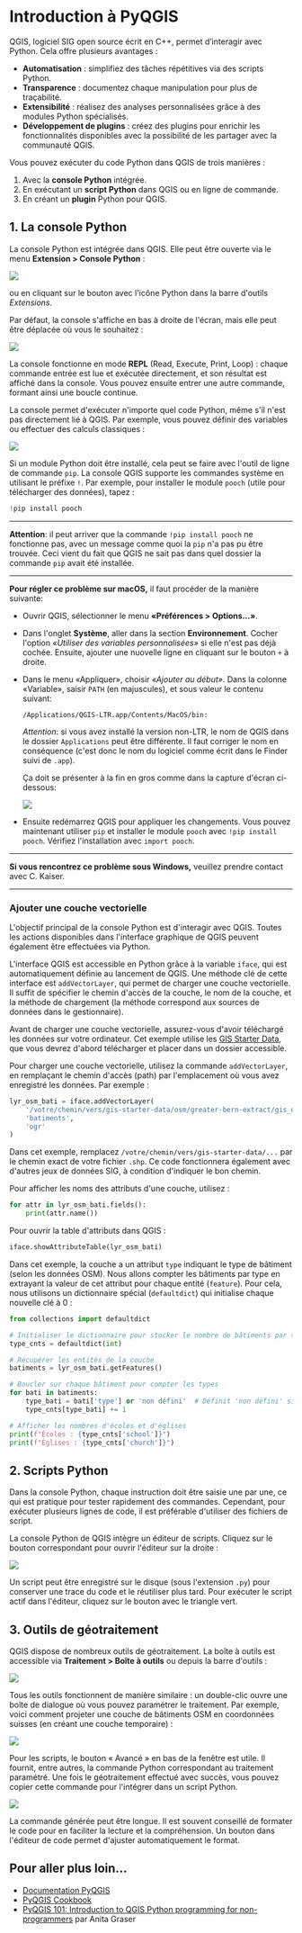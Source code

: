# Introduction à PyQGIS

QGIS, logiciel SIG open source écrit en C++, permet d’interagir avec Python. Cela offre plusieurs avantages :

- **Automatisation** : simplifiez des tâches répétitives via des scripts Python.
- **Transparence** : documentez chaque manipulation pour plus de traçabilité.
- **Extensibilité** : réalisez des analyses personnalisées grâce à des modules Python spécialisés.
- **Développement de plugins** : créez des plugins pour enrichir les fonctionnalités disponibles avec la possibilité de les partager avec la communauté QGIS.

Vous pouvez exécuter du code Python dans QGIS de trois manières :

1. Avec la **console Python** intégrée.
2. En exécutant un **script Python** dans QGIS ou en ligne de commande.
3. En créant un **plugin** Python pour QGIS.

## 1. La console Python

La console Python est intégrée dans QGIS. Elle peut être ouverte via le menu **Extension > Console Python** :

![](assets/menu-console-python.png)

ou en cliquant sur le bouton avec l'icône Python dans la barre d'outils *Extensions*.

Par défaut, la console s'affiche en bas à droite de l'écran, mais elle peut être déplacée où vous le souhaitez :

![](assets/qgis-console-python.png)

La console fonctionne en mode **REPL** (Read, Execute, Print, Loop) : chaque commande entrée est lue et exécutée directement, et son résultat est affiché dans la console. Vous pouvez ensuite entrer une autre commande, formant ainsi une boucle continue.

La console permet d'exécuter n'importe quel code Python, même s'il n'est pas directement lié à QGIS. Par exemple, vous pouvez définir des variables ou effectuer des calculs classiques :

![](assets/qgis-repl-python.png)

Si un module Python doit être installé, cela peut se faire avec l'outil de ligne de commande `pip`. La console QGIS supporte les commandes système en utilisant le préfixe `!`. Par exemple, pour installer le module `pooch` (utile pour télécharger des données), tapez :

```python
!pip install pooch
```

---

**Attention**: il peut arriver que la commande `!pip install pooch` ne fonctionne pas, avec un message comme quoi la `pip` n'a pas pu être trouvée. Ceci vient du fait que QGIS ne sait pas dans quel dossier la commande `pip` avait été installée.

---

**Pour régler ce problème sur macOS,** il faut procéder de la manière suivante:

- Ouvrir QGIS, sélectionner le menu **«Préférences > Options...»**.

- Dans l'onglet **Système**, aller dans la section **Environnement**. Cocher l'option *«Utiliser des variables personnalisées»* si elle n'est pas déjà cochée. Ensuite, ajouter une nuovelle ligne en cliquant sur le bouton `+` à droite.

- Dans le menu «Appliquer», choisir *«Ajouter au début»*. Dans la colonne «Variable», saisir `PATH` (en majuscules), et sous valeur le contenu suivant:

    `/Applications/QGIS-LTR.app/Contents/MacOS/bin:`

   *Attention*: si vous avez installé la version non-LTR, le nom de QGIS dans le dossier `Applications` peut être différente. Il faut corriger le nom en conséquence (c'est donc le nom du logiciel comme écrit dans le Finder suivi de `.app`).

   Ça doit se présenter à la fin en gros comme dans la capture d'écran ci-dessous:

   ![](assets/macos-path-settings.png)

- Ensuite redémarrez QGIS pour appliquer les changements. Vous pouvez maintenant utiliser `pip` et installer le module `pooch` avec `!pip install pooch`. Vérifiez l'installation avec `import pooch`.

---

**Si vous rencontrez ce problème sous Windows,** veuillez prendre contact avec C. Kaiser.

---


### Ajouter une couche vectorielle

L'objectif principal de la console Python est d'interagir avec QGIS. Toutes les actions disponibles dans l'interface graphique de QGIS peuvent également être effectuées via Python.

L'interface QGIS est accessible en Python grâce à la variable `iface`, qui est automatiquement définie au lancement de QGIS. Une méthode clé de cette interface est `addVectorLayer`, qui permet de charger une couche vectorielle. Il suffit de spécifier le chemin d'accès de la couche, le nom de la couche, et la méthode de chargement (la méthode correspond aux sources de données dans le gestionnaire).

Avant de charger une couche vectorielle, assurez-vous d'avoir téléchargé les données sur votre ordinateur. Cet exemple utilise les [GIS Starter Data](https://www.geoinformatique.ch/data/gis-starter-data), que vous devrez d'abord télécharger et placer dans un dossier accessible.

Pour charger une couche vectorielle, utilisez la commande `addVectorLayer`, en remplaçant le chemin d'accès (path) par l'emplacement où vous avez enregistré les données. Par exemple :

```python
lyr_osm_bati = iface.addVectorLayer(
    '/votre/chemin/vers/gis-starter-data/osm/greater-bern-extract/gis_osm_buildings_a.shp',
    'batiments',
    'ogr'
)
```

Dans cet exemple, remplacez `/votre/chemin/vers/gis-starter-data/...` par le chemin exact de votre fichier `.shp`. Ce code fonctionnera également avec d'autres jeux de données SIG, à condition d'indiquer le bon chemin.

Pour afficher les noms des attributs d'une couche, utilisez :

```python
for attr in lyr_osm_bati.fields():
    print(attr.name())
```

Pour ouvrir la table d'attributs dans QGIS :

```python
iface.showAttributeTable(lyr_osm_bati)
```

Dans cet exemple, la couche a un attribut `type` indiquant le type de bâtiment (selon les données OSM). Nous allons compter les bâtiments par type en extrayant la valeur de cet attribut pour chaque entité (`feature`). Pour cela, nous utilisons un dictionnaire spécial (`defaultdict`) qui initialise chaque nouvelle clé à 0 :

```python
from collections import defaultdict
```
``` python
# Initialiser le dictionnaire pour stocker le nombre de bâtiments par type
type_cnts = defaultdict(int)
```
```python
# Récupérer les entités de la couche
batiments = lyr_osm_bati.getFeatures()
```
```python
# Boucler sur chaque bâtiment pour compter les types
for bati in batiments:
    type_bati = bati['type'] or 'non défini'  # Définit 'non défini' si le type est vide
    type_cnts[type_bati] += 1
```
```python
# Afficher les nombres d'écoles et d'églises
print(f"Écoles : {type_cnts['school']}")
print(f"Églises : {type_cnts['church']}")
```

## 2. Scripts Python

Dans la console Python, chaque instruction doit être saisie une par une, ce qui est pratique pour tester rapidement des commandes. Cependant, pour exécuter plusieurs lignes de code, il est préférable d'utiliser des fichiers de script.

La console Python de QGIS intègre un éditeur de scripts. Cliquez sur le bouton correspondant pour ouvrir l'éditeur sur la droite :

![](assets/console-python-script.png)

Un script peut être enregistré sur le disque (sous l'extension `.py`) pour conserver une trace du code et le réutiliser plus tard. Pour exécuter le script actif dans l'éditeur, cliquez sur le bouton avec le triangle vert.

## 3. Outils de géotraitement

QGIS dispose de nombreux outils de géotraitement. La boîte à outils est accessible via **Traitement > Boîte à outils** ou depuis la barre d'outils :

![](assets/geoprocessing-toolbox.png)

Tous les outils fonctionnent de manière similaire : un double-clic ouvre une boîte de dialogue où vous pouvez paramétrer le traitement. Par exemple, voici comment projeter une couche de bâtiments OSM en coordonnées suisses (en créant une couche temporaire) :

![](assets/traitement-project.png)

Pour les scripts, le bouton « Avancé » en bas de la fenêtre est utile. Il fournit, entre autres, la commande Python correspondant au traitement paramétré. Une fois le géotraitement effectué avec succès, vous pouvez copier cette commande pour l'intégrer dans un script Python.

![](assets/processing-copy-py-command.png)

La commande générée peut être longue. Il est souvent conseillé de formater le code pour en faciliter la lecture et la compréhension. Un bouton dans l'éditeur de code permet d'ajuster automatiquement le format.

## Pour aller plus loin...

- [Documentation PyQGIS](https://qgis.org/pyqgis/master/index.html)
- [PyQGIS Cookbook](https://docs.qgis.org/3.40/en/docs/pyqgis_developer_cookbook/index.html)
- [PyQGIS 101: Introduction to QGIS Python programming for non-programmers](https://anitagraser.com/pyqgis-101-introduction-to-qgis-python-programming-for-non-programmers) par Anita Graser
